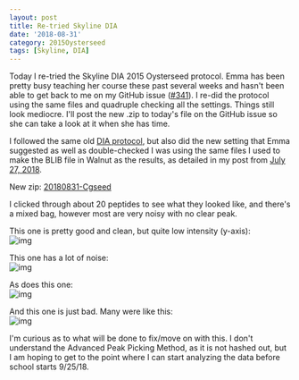 ```yaml
---
layout: post
title: Re-tried Skyline DIA 
date: '2018-08-31'
category: 2015Oysterseed
tags: [Skyline, DIA]
---
```

Today I re-tried the Skyline DIA 2015 Oysterseed protocol. Emma has been pretty busy teaching her course these past several weeks and hasn't been able to get back to me on my GitHub issue ([#341](https://github.com/RobertsLab/resources/issues/341)). I re-did the protocol using the same files and quadruple checking all the settings. Things still look mediocre. I'll post the new .zip to today's file on the GitHub issue so she can take a look at it when she has time. 

I followed the same old [DIA protocol](https://github.com/RobertsLab/resources/blob/master/protocols/DIA-data-Analyses.md), but also did the new setting that Emma suggested as well as double-checked I was using the same files I used to make the BLIB file in Walnut as the results, as detailed in my post from [July 27, 2018](https://grace-ac.github.io/Skyline-DIA/). 

New zip: [20180831-Cgseed](http://owl.fish.washington.edu/scaphapoda/grace/2015-oysterseed-project/20180831-2015-Cgseed.sky.zip)

I clicked through about 20 peptides to see what they looked like, and there's a mixed bag, however most are very noisy with no clear peak. 

This one is pretty good and clean, but quite low intensity (y-axis):      
![img](../master/notebook-images/20180831-good.PNG)

This one has a lot of noise:    
![img](../master/notebook-images/20180831-soso.PNG)

As does this one:    
![img](../master/notebook-images/20180831-eh.PNG)

And this one is just bad. Many were like this:     
![img](../master/notebook-images/20180831-bad.PNG)

I'm curious as to what will be done to fix/move on with this. I don't understand the Advanced Peak Picking Method, as it is not hashed out, but I am hoping to get to the point where I can start analyzing the data before school starts 9/25/18. 
